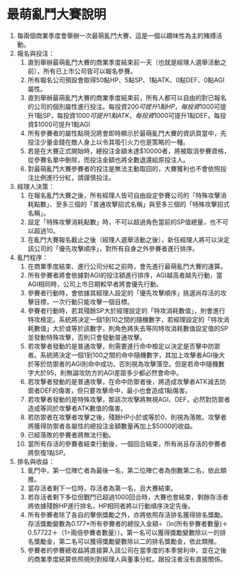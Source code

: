 # 最萌亂鬥大賽說明
1. 每兩個商業季度會舉辦一次最萌亂鬥大賽，這是一個以趣味性為主的賭搏活動。
1. 報名與投注：
    1. 直到舉辦最萌亂鬥大賽的商業季度結束前一天（也就是經理人選舉活動之前），所有已上市公司皆可以報名參賽。
    1. 所有報名公司預設會取得50點HP、5點SP、1點ATK、0點DEF、0點AGI屬性。
    1. 直到舉辦最萌亂鬥大賽的商業季度結束前，所有人都可以自由的對已報名的公司的個別屬性進行投注。每投資$200可提升1點HP，每投資$1000可提升1點SP，每投資$1000可提升1點ATK，每投資$1000可提升1點DEF，每投資$1000可提升1點AGI
    1. 所有參賽者的屬性點現況將會即時顯示於最萌亂鬥大賽的資訊頁當中，先投注少量金錢在敵人身上以令其吸引火力也是策略的一種。
    1. 若是在大賽正式開始時，總投注金額未達$10000者，將被取消參賽資格，從參賽名單中刪除，而投注金額也將全數退還給原投注人。
    1. 對最萌亂鬥大賽參賽者的投注是無法主動取回的，大賽獲利也不會依照投注比例進行分紅，請謹慎投注。
1. 經理人決策：
    1. 在報名亂鬥大賽之後，所有經理人皆可自由設定參賽公司的「特殊攻擊消耗點數」、至多三個的「普通攻擊招式名稱」與至多三個的「特殊攻擊招式名稱」。
    1. 設定「特殊攻擊消耗點數」時，不可以超過角色當前的SP值總量，也不可以超過10。
    1. 在亂鬥大賽報名截止之後（經理人選舉活動之後），新任經理人將可以決定該公司的「優先攻擊順序」，對所有自身之外參賽者進行排序。
1. 亂鬥程序：
    1. 在商業季度結束、進行公司分紅之前時，會先進行最萌亂鬥大賽的運算。
    1. 所有參賽者將會依據對AGI的投注額進行排序，AGI越高者越先行動，當AGI相同時，公司上市日期較早者將會優先行動。
    1. 參賽者行動時，會依據其經理人設定的「優先攻擊順序」挑選尚存活的攻擊目標，一次行動只能攻擊一個目標。
    1. 參賽者行動時，若其殘餘SP大於經理設定的「特攻消耗數值」，則會進行特攻檢定。系統將決定一個1到10之間的隨機數字，若經理設定的「特攻消耗數值」大於或等於該數字，則角色將失去等同特攻消耗數值設定值的SP並發動特殊攻擊，否則只會發動普通攻擊。
    1. 若攻擊者發動的是普通攻擊，則需要進行命中檢定以決定是否擊中防禦者。系統將決定一個1到100之間的命中隨機數字，其加上攻擊者AGI後大於等於防禦者的AGI則命中成功，否則視為攻擊落空。但是若命中隨機數字大於95，則無論攻防方的AGI差距多少都必然會命中。
    1. 若攻擊者發動的是普通攻擊，在命中防禦者後，將造成攻擊者ATK減去防禦者DEF的傷害，但只要攻擊命中，最小也會造成1點傷害。
    1. 若攻擊者發動的是特殊攻擊，那該次攻擊將無視AGI、DEF，必然對防禦者造成等同於攻擊者ATK數值的傷害。
    1. 若防禦者在攻擊者攻擊之後，殘餘HP小於或等於0，則視為落敗。攻擊者將獲得防禦者各屬性的總投注金額數量再加上$5000的收益。
    1. 已經落敗的參賽者將無法行動。
    1. 當所有存活的參賽者結束行動後，一個回合結束，所有尚且存活的參賽者將恢復1點SP。
1. 排名與收益：
    1. 亂鬥中，第一位陣亡者為最後一名，第二位陣亡者為倒數第二名，依此類推。
    1. 當存活者剩下一位時，存活者為第一名，且大賽結束。
    1. 若存活者剩下多位但戰鬥已超過1000回合時，大賽也會結束，剩餘存活者將依據殘餘HP進行排名，HP相同者將以行動順序決定先後。
    1. 所有參賽者除了各自的擊倒獎勵之外，亦將依照存活排名獲得排名獎勵。存活獎勵變數為0.177×所有參賽者的總投入金額÷（ln(所有參賽者數量)＋0.57722＋（1÷兩倍參賽者數量））。第一名可以獲得獎勵變數除以一的排名獎勵金，第二名可以獲得獎勵變數除以二的排名獎勵金，依此類推。
    1. 參賽者的參賽總收益將直接算入該公司在當季度的本季營利中，並在之後的商業季度結算依照規則對經理人與董事分紅。跟投注者沒有直接關係。